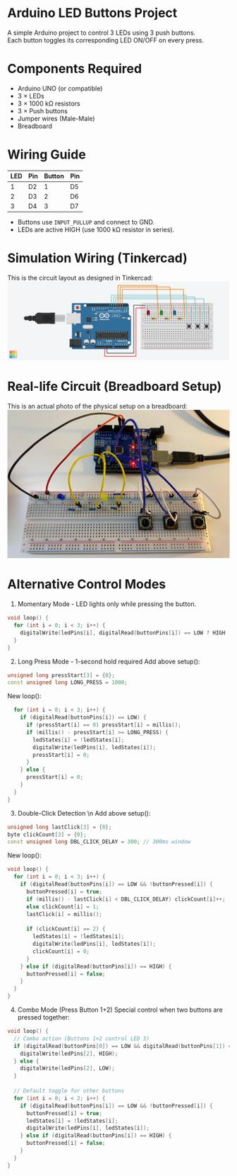 # Arduino LED Buttons Project
A simple Arduino project to control 3 LEDs using 3 push buttons.  
Each button toggles its corresponding LED ON/OFF on every press.

# Components Required
- Arduino UNO (or compatible)
- 3 × LEDs
- 3 × 1000 kΩ resistors
- 3 × Push buttons
- Jumper wires (Male-Male)
- Breadboard

# Wiring Guide
| LED | Pin | Button | Pin |
|-----|-----|--------|-----|
| 1   | D2  | 1      | D5  |
| 2   | D3  | 2      | D6  |
| 3   | D4  | 3      | D7  |
- Buttons use `INPUT_PULLUP` and connect to GND.
- LEDs are active HIGH (use 1000 kΩ resistor in series).

# Simulation Wiring (Tinkercad)
This is the circuit layout as designed in Tinkercad:
![Wiring Image](Button_Led.png)

# Real-life Circuit (Breadboard Setup)
This is an actual photo of the physical setup on a breadboard:
![Wiring Image](Breadbored_setup.jpg)

# Alternative Control Modes
1. Momentary Mode - LED lights only while pressing the button.
```cpp
void loop() {
  for (int i = 0; i < 3; i++) {
    digitalWrite(ledPins[i], digitalRead(buttonPins[i]) == LOW ? HIGH : LOW);
  }
}
```
2. Long Press Mode - 1-second hold required
 Add above setup():  
```cpp
unsigned long pressStart[3] = {0};
const unsigned long LONG_PRESS = 1000;
```
New loop():
```cpp void loop() {
  for (int i = 0; i < 3; i++) {
    if (digitalRead(buttonPins[i]) == LOW) {
      if (pressStart[i] == 0) pressStart[i] = millis();
      if (millis() - pressStart[i] >= LONG_PRESS) {
        ledStates[i] = !ledStates[i];
        digitalWrite(ledPins[i], ledStates[i]);
        pressStart[i] = 0;
      }
    } else {
      pressStart[i] = 0;
    }
  }
}
```
3. Double-Click Detection
\n Add above setup():
```cpp
unsigned long lastClick[3] = {0};
byte clickCount[3] = {0};
const unsigned long DBL_CLICK_DELAY = 300; // 300ms window
```
New loop():
```cpp
void loop() {
  for (int i = 0; i < 3; i++) {
    if (digitalRead(buttonPins[i]) == LOW && !buttonPressed[i]) {
      buttonPressed[i] = true;
      if (millis() - lastClick[i] < DBL_CLICK_DELAY) clickCount[i]++;
      else clickCount[i] = 1;
      lastClick[i] = millis();

      if (clickCount[i] == 2) {
        ledStates[i] = !ledStates[i];
        digitalWrite(ledPins[i], ledStates[i]);
        clickCount[i] = 0;
      }
    } else if (digitalRead(buttonPins[i]) == HIGH) {
      buttonPressed[i] = false;
    }
  }
}
```
4. Combo Mode (Press Button 1+2)
Special control when two buttons are pressed together:
```cpp
void loop() {
  // Combo action (Buttons 1+2 control LED 3)
  if (digitalRead(buttonPins[0]) == LOW && digitalRead(buttonPins[1]) == LOW) {
    digitalWrite(ledPins[2], HIGH);
  } else {
    digitalWrite(ledPins[2], LOW);
  }

  // Default toggle for other buttons
  for (int i = 0; i < 2; i++) {
    if (digitalRead(buttonPins[i]) == LOW && !buttonPressed[i]) {
      buttonPressed[i] = true;
      ledStates[i] = !ledStates[i];
      digitalWrite(ledPins[i], ledStates[i]);
    } else if (digitalRead(buttonPins[i]) == HIGH) {
      buttonPressed[i] = false;
    }
  }
}
```


